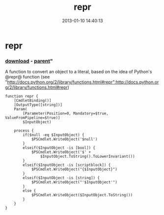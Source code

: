 ﻿---
pid:            3872
parent:         3871
children:       
poster:         Kyle A Eppler
title:          repr
date:           2013-01-10 14:40:13
format:         posh
---

# repr

### [download](3872.ps1) - [parent](3871.md)"

A function to convert an object to a literal, based on the idea of Python's @repr@ function (see "http://docs.python.org/2/library/functions.html#repr":http://docs.python.org/2/library/functions.html#repr)

```posh
function repr {
    [CmdletBinding()]
    [OutputType([string])]
    Param(
        [Parameter(Position=0, Mandatory=$true, ValueFromPipeline=$true)]
        $InputObject)

    process {
        if($null -eq $InputObject) {
            $PSCmdlet.WriteObject('$null')
        }
        elseif($InputObject -is [bool]) {
            $PSCmdlet.WriteObject('$' +
                $InputObject.ToString().ToLowerInvariant())
        }
        elseif($InputObject -is [scriptblock]) {
            $PSCmdlet.WriteObject("{$InputObject}")
        }
        elseif($InputObject -is [string]) {
            $PSCmdlet.WriteObject("'$InputObject'")
        }
        else {
            $PSCmdlet.WriteObject($InputObject.ToString())
        }
    }
}
```
